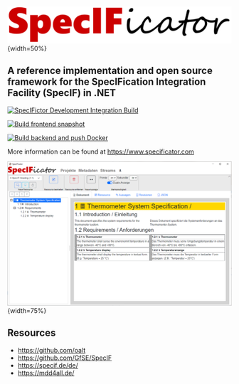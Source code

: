 ![SpecIF - Specification Integration Facility](https://github.com/specificator/.github/raw/main/profile/images/specificator_logo.png){width=50%}
## A reference implementation and open source framework for the SpecIFication Integration Facility (SpecIF) in .NET

[![SpecIFictor Development Integration Build](https://github.com/specificator/SpecIFicator-dev/actions/workflows/specificator-integration-dev-build.yml/badge.svg)](https://github.com/specificator/SpecIFicator-dev/actions/workflows/specificator-integration-dev-build.yml)

[![Build frontend snapshot](https://github.com/specificator/SpecIFicator-dev/actions/workflows/frontend-publish-snapshot.yml/badge.svg)](https://github.com/specificator/SpecIFicator-dev/actions/workflows/frontend-publish-snapshot.yml)

[![Build backend and push Docker](https://github.com/specificator/SpecIFicator-dev/actions/workflows/backend-docker-build.yml/badge.svg)](https://github.com/specificator/SpecIFicator-dev/actions/workflows/backend-docker-build.yml)

More information can be found at https://www.specificator.com

![SpecIFicator User Interface](https://github.com/specificator/.github/raw/main/profile/images/SpecIFicator_DocumentView.png){width=75%}

## Resources

* https://github.com/oalt
* https://github.com/GfSE/SpecIF
* https://specif.de/de/
* https://mdd4all.de/